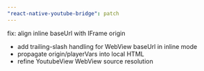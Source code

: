 ```yaml
---
"react-native-youtube-bridge": patch
---
```


fix: align inline baseUrl with IFrame origin

- add trailing-slash handling for WebView baseUrl in inline mode
- propagate origin/playerVars into local HTML
- refine YoutubeView WebView source resolution
